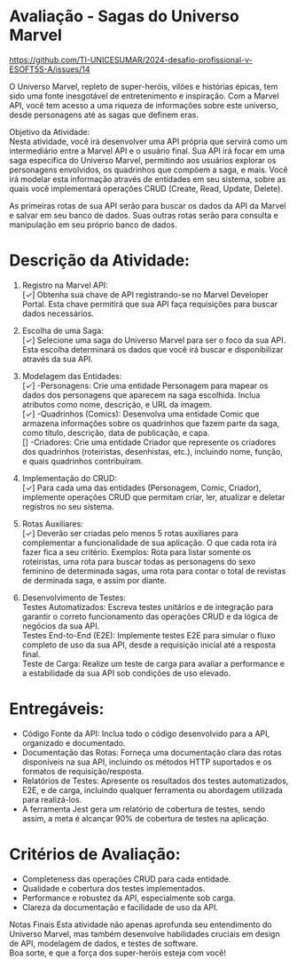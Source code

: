 # Avaliação - Sagas do Universo Marvel

https://github.com/TI-UNICESUMAR/2024-desafio-profissional-v-ESOFT5S-A/issues/14

O Universo Marvel, repleto de super-heróis, vilões e histórias épicas, tem sido uma fonte inesgotável de entretenimento e inspiração. Com a Marvel API, você tem acesso a uma riqueza de informações sobre este universo, desde personagens até as sagas que definem eras.

Objetivo da Atividade:<br>
Nesta atividade, você irá desenvolver uma API própria que servirá como um intermediário entre a Marvel API e o usuário final. Sua API irá focar em uma saga específica do Universo Marvel, permitindo aos usuários explorar os personagens envolvidos, os quadrinhos que compõem a saga, e mais. Você irá modelar esta informação através de entidades em seu sistema, sobre as quais você implementará operações CRUD (Create, Read, Update, Delete).

As primeiras rotas de sua API serão para buscar os dados da API da Marvel e salvar em seu banco de dados. Suas outras rotas serão para consulta e manipulação em seu próprio banco de dados.

# Descrição da Atividade:

1. Registro na Marvel API:<br>
   [✓] Obtenha sua chave de API registrando-se no Marvel Developer Portal. Esta chave permitirá que sua API faça requisições para buscar dados necessários.

2. Escolha de uma Saga: <br>
   [✓] Selecione uma saga do Universo Marvel para ser o foco da sua API. Esta escolha determinará os dados que você irá buscar e disponibilizar através da sua API.

3. Modelagem das Entidades:<br>
   [✓] -Personagens: Crie uma entidade Personagem para mapear os dados dos personagens que aparecem na saga escolhida. Inclua atributos como nome, descrição, e URL da imagem.<br>
   [✓] -Quadrinhos (Comics): Desenvolva uma entidade Comic que armazena informações sobre os quadrinhos que fazem parte da saga, como título, descrição, data de publicação, e capa.<br>
   [] -Criadores: Crie uma entidade Criador que represente os criadores dos quadrinhos (roteiristas, desenhistas, etc.), incluindo nome, função, e quais quadrinhos contribuíram.<br>

4. Implementação do CRUD: <br>
   [✓] Para cada uma das entidades (Personagem, Comic, Criador), implemente operações CRUD que permitam criar, ler, atualizar e deletar registros no seu sistema.

5. Rotas Auxiliares:<br>
   [✓] Deverão ser criadas pelo menos 5 rotas auxiliares para complementar a funcionalidade de sua aplicação. O que cada rota irá fazer fica a seu critério.
   Exemplos: Rota para listar somente os roteiristas, uma rota para buscar todas as personagens do sexo feminino de determinada sagas, uma rota para contar o total de revistas de derminada saga, e assim por diante.

6. Desenvolvimento de Testes:<br>
   Testes Automatizados: Escreva testes unitários e de integração para garantir o correto funcionamento das operações CRUD e da lógica de negócios da sua API.<br>
   Testes End-to-End (E2E): Implemente testes E2E para simular o fluxo completo de uso da sua API, desde a requisição inicial até a resposta final.<br>
   Teste de Carga: Realize um teste de carga para avaliar a performance e a estabilidade da sua API sob condições de uso elevado.<br>

# Entregáveis:<br>

- Código Fonte da API: Inclua todo o código desenvolvido para a API, organizado e documentado.<br>
- Documentação das Rotas: Forneça uma documentação clara das rotas disponíveis na sua API, incluindo os métodos HTTP suportados e os formatos de requisição/resposta.<br>
- Relatórios de Testes: Apresente os resultados dos testes automatizados, E2E, e de carga, incluindo qualquer ferramenta ou abordagem utilizada para realizá-los.<br>
- A ferramenta Jest gera um relatório de cobertura de testes, sendo assim, a meta é alcançar 90% de cobertura de testes na aplicação.<br>

# Critérios de Avaliação:

- Completeness das operações CRUD para cada entidade.
- Qualidade e cobertura dos testes implementados.
- Performance e robustez da API, especialmente sob carga.
- Clareza da documentação e facilidade de uso da API.

Notas Finais
Esta atividade não apenas aprofunda seu entendimento do Universo Marvel, mas também desenvolve habilidades cruciais em design de API, modelagem de dados, e testes de software.<br>
Boa sorte, e que a força dos super-heróis esteja com você!
